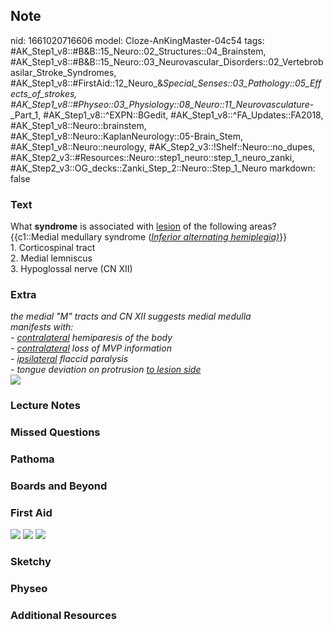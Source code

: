 ## Note
nid: 1661020716606
model: Cloze-AnKingMaster-04c54
tags: #AK_Step1_v8::#B&B::15_Neuro::02_Structures::04_Brainstem, #AK_Step1_v8::#B&B::15_Neuro::03_Neurovascular_Disorders::02_Vertebrobasilar_Stroke_Syndromes, #AK_Step1_v8::#FirstAid::12_Neuro_&_Special_Senses::03_Pathology::05_Effects_of_strokes, #AK_Step1_v8::#Physeo::03_Physiology::08_Neuro::11_Neurovasculature_-_Part_1, #AK_Step1_v8::^EXPN::BGedit, #AK_Step1_v8::^FA_Updates::FA2018, #AK_Step1_v8::Neuro::brainstem, #AK_Step1_v8::Neuro::KaplanNeurology::05-Brain_Stem, #AK_Step1_v8::Neuro::neurology, #AK_Step2_v3::!Shelf::Neuro::no_dupes, #AK_Step2_v3::#Resources::Neuro::step1_neuro::step_1_neuro_zanki, #AK_Step2_v3::OG_decks::Zanki_Step_2::Neuro::Step_1_Neuro
markdown: false

### Text
<div>
  What <b>syndrome</b> is associated with <u>lesion</u> of the
  following areas? {{c1::Medial medullary syndrome
  (<i><u>I</u></i><u><i>nferior alternating hemiplegia)</i></u>}}
</div>
<div>
  1. Corticospinal tract
</div>
<div>
  2. Medial lemniscus
</div>
<div>
  3. Hypoglossal nerve (CN XII)
</div>

### Extra
<div>
  <i>the medial "M" tracts and CN XII suggests medial medulla</i>
</div>
<div>
  <i>manifests with:</i>
</div>
<div>
  <i>- <u>contralateral</u> hemiparesis of the body</i>
</div>
<div>
  <i>- <u>contralateral</u> loss of MVP information</i>
</div>
<div>
  <i>- <u>ipsilateral</u> flaccid paralysis</i>
</div>
<div>
  <i>- tongue deviation on protrusion <u>to lesion side</u></i>
</div>
<div><img src="paste-291452185739265.jpg"></div>

### Lecture Notes


### Missed Questions


### Pathoma


### Boards and Beyond


### First Aid
<img src="tmpt036UI.png"> <img src="tmp5jO3V3.png"> <img src= 
"tmpUwgoyI.png">

### Sketchy


### Physeo


### Additional Resources

